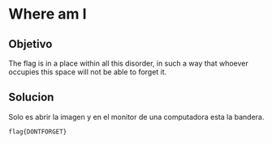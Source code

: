 # Where am I

## Objetivo
The flag is in a place within all this disorder, in such a way that whoever occupies this space will not be able to forget it.

## Solucion
Solo es abrir la imagen y en el monitor de una computadora esta la bandera.
```bandera
flag{DONTFORGET}
```
